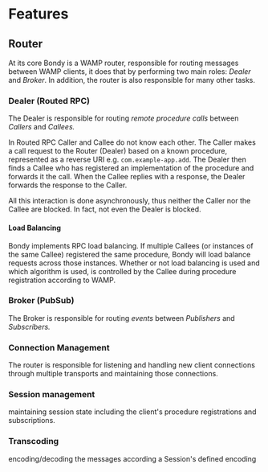# Features

## Router

At its core Bondy is a WAMP router, responsible for routing messages between WAMP clients, it does that by performing two main roles: _Dealer_ and _Broker_. In addition, the router is also responsible for many other tasks.

### Dealer **\(Routed RPC\)**

The Dealer is responsible for routing _remote procedure calls_ between _Callers_ and _Callees._

In Routed RPC Caller and Callee do not know each other. The Caller makes a call request to the Router \(Dealer\) based on a known procedure, represented as a reverse URI e.g. `com.example-app.add`. The Dealer then finds a Callee who has registered an implementation of the procedure and forwards it the call. When the Callee replies with a response, the Dealer forwards the response to the Caller.

All this interaction is done asynchronously, thus neither the Caller nor the Callee are blocked. In fact, not even the Dealer is blocked.

#### Load Balancing

Bondy implements RPC load balancing. If multiple Callees \(or instances of the same Callee\) registered the same procedure, Bondy will load balance requests across those instances. Whether or not load balancing is used and which algorithm is used, is controlled by the Callee during procedure registration according to WAMP.

### Broker \(PubSub\)

The Broker is responsible for routing _events_ between _Publishers_ and _Subscribers._

### Connection Management

The router is responsible for listening and handling new client connections through multiple transports and maintaining those connections.

### **Session management**

maintaining session state including the client's procedure registrations and subscriptions.

### **Transcoding** 

encoding/decoding the messages according a Session's defined encoding

